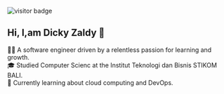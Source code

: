 ![visitor badge](https://visitor-badge.laobi.icu/badge?page_id=Deku077-zaldy)


## Hi, I,am Dicky Zaldy 👋

👨‍💻 A software engineer driven by a relentless passion for learning and growth.</br>
🎓 Studied Computer Scienc at the Institut Teknologi dan Bisnis STIKOM BALI.</br>
💭 Currently learning about cloud computing and DevOps.</br>
